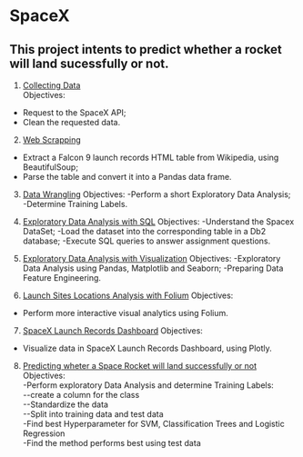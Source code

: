 # SpaceX

## This project intents to predict whether a rocket will land sucessfully or not.

1. [Collecting Data](https://github.com/hermannvargens/SpaceX/blob/main/jupyter-labs-spacex-data-collection-api.ipynb)  
Objectives:  
- Request to the SpaceX API;
- Clean the requested data.

2. [Web Scrapping](https://github.com/hermannvargens/SpaceX/blob/main/jupyter-labs-webscraping.ipynb)
- Extract a Falcon 9 launch records HTML table from Wikipedia, using BeautifulSoup;
- Parse the table and convert it into a Pandas data frame.

3. [Data Wrangling](https://github.com/hermannvargens/SpaceX/blob/main/labs-jupyter-spacex-Data%20wrangling.ipynb)
Objectives:
-Perform a short Exploratory Data Analysis;
-Determine Training Labels.

4. [Exploratory Data Analysis with SQL](https://github.com/hermannvargens/SpaceX/blob/main/jupyter-labs-eda-sql-coursera.ipynb)
Objectives:
-Understand the Spacex DataSet;
-Load the dataset into the corresponding table in a Db2 database;
-Execute SQL queries to answer assignment questions.

5. [Exploratory Data Analysis with Visualization](https://github.com/hermannvargens/SpaceX/blob/main/jupyter-labs-eda-dataviz.ipynb)
Objectives:
-Exploratory Data Analysis using Pandas, Matplotlib and Seaborn;
-Preparing Data Feature Engineering.

6. [Launch Sites Locations Analysis with Folium](https://github.com/hermannvargens/SpaceX/blob/main/lab_jupyter_launch_site_location.ipynb)
Objectives:
- Perform more interactive visual analytics using Folium.

7. [SpaceX Launch Records Dashboard](https://github.com/hermannvargens/SpaceX/blob/main/lab_theia_plotly_dash.ipynb)
Objectives:
- Visualize data in SpaceX Launch Records Dashboard, using Plotly.

8. [Predicting wheter a Space Rocket will land successfully or not](https://github.com/hermannvargens/SpaceX/blob/main/jupyter-labs-webscraping.ipynb)
Objectives:  
-Perform exploratory Data Analysis and determine Training Labels:  
--create a column for the class  
--Standardize the data  
--Split into training data and test data  
-Find best Hyperparameter for SVM, Classification Trees and Logistic Regression  
-Find the method performs best using test data

